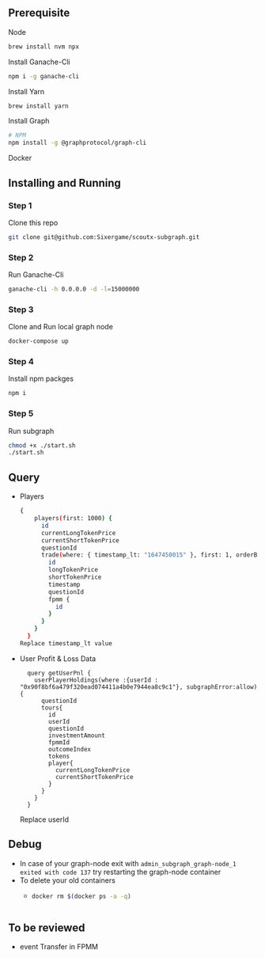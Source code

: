 ## Prerequisite

Node
```sh
brew install nvm npx
```

Install Ganache-Cli

```sh
npm i -g ganache-cli
```

Install Yarn

```sh
brew install yarn
```

Install Graph

```sh
# NPM
npm install -g @graphprotocol/graph-cli
```

Docker

## Installing and Running

### Step 1

Clone this repo

```sh
git clone git@github.com:Sixergame/scoutx-subgraph.git
```

### Step 2

Run Ganache-Cli

```sh
ganache-cli -h 0.0.0.0 -d -l=15000000
```

### Step 3

Clone and Run local graph node

```sh
docker-compose up
```

### Step 4

Install npm packges

```sh
npm i
```

### Step 5

Run subgraph

```sh
chmod +x ./start.sh
./start.sh
```

## Query

- Players

  ```sh
  {
      players(first: 1000) {
        id
        currentLongTokenPrice
        currentShortTokenPrice
        questionId
        trade(where: { timestamp_lt: "1647450015" }, first: 1, orderBy: timestamp, orderDirection: desc) {
          id
          longTokenPrice
          shortTokenPrice
          timestamp
          questionId
          fpmm {
            id
          }
        }
      }
    }
  Replace timestamp_lt value
  ```

- User Profit & Loss Data

  ```
    query getUserPnl {
      userPlayerHoldings(where :{userId : "0x90f8bf6a479f320ead074411a4b0e7944ea8c9c1"}, subgraphError:allow){
        questionId
        tours{
          id
          userId
          questionId
          investmentAmount
          fpmmId
          outcomeIndex
          tokens
          player{
            currentLongTokenPrice
            currentShortTokenPrice
          }
        }
      }
    }
  ```

  Replace userId

## Debug

- In case of your graph-node exit with `admin_subgraph_graph-node_1 exited with code 137` try restarting the graph-node container
- To delete your old containers
  - ```sh
    docker rm $(docker ps -a -q)
    ```

```

```

## To be reviewed

- event Transfer in FPMM

